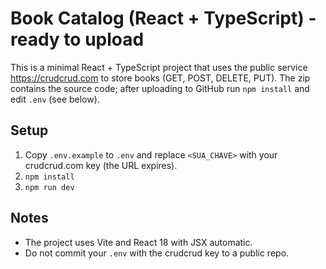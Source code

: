 # Book Catalog (React + TypeScript) - ready to upload

This is a minimal React + TypeScript project that uses the public service https://crudcrud.com
to store books (GET, POST, DELETE, PUT). The zip contains the source code; after uploading to GitHub
run `npm install` and edit `.env` (see below).

## Setup

1. Copy `.env.example` to `.env` and replace `<SUA_CHAVE>` with your crudcrud.com key (the URL expires).
2. `npm install`
3. `npm run dev`

## Notes

- The project uses Vite and React 18 with JSX automatic.
- Do not commit your `.env` with the crudcrud key to a public repo.
